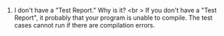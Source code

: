 1. I don't have a "Test Report." Why is it? <br \>
If you don't have a "Test Report", it probably that your program is unable to compile. The test cases cannot run if there are compilation errors.
